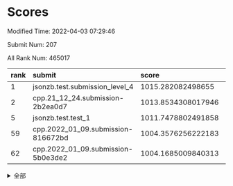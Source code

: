 # Scores

Modified Time: 2022-04-03 07:29:46

Submit Num: 207

All Rank Num: 465017

| rank |               submit               |       score        |       sigma        | pk_num |
| :--- | :--------------------------------- | :----------------- | :----------------- | :----- |
| 1    | jsonzb.test.submission_level_4     | 1015.282082498655  | 0.8541873406329771 | 8985   |
| 2    | cpp.21_12_24.submission-2b2ea0d7   | 1013.8534308017946 | 0.7945977016175864 | 8989   |
| 5    | jsonzb.test.test_1                 | 1011.7478802491858 | 0.7864958257885438 | 8983   |
| 59   | cpp.2022_01_09.submission-816672bd | 1004.3576256222183 | 0.7143765540428705 | 8991   |
| 62   | cpp.2022_01_09.submission-5b0e3de2 | 1004.1685009840313 | 0.7364178124995086 | 8989   |


<details>
<summary>全部</summary>

| rank |                 submit                 |       score        |       sigma        | pk_num |
| :--- | :------------------------------------- | :----------------- | :----------------- | :----- |
| 1    | jsonzb.test.submission_level_4         | 1015.282082498655  | 0.8541873406329771 | 8985   |
| 2    | cpp.21_12_24.submission-2b2ea0d7       | 1013.8534308017946 | 0.7945977016175864 | 8989   |
| 3    | gobigger.level_3.submission_level_3_46 | 1012.4289364385576 | 0.7785812583691234 | 8983   |
| 4    | gobigger.level_3.submission_level_3_25 | 1011.7651347160603 | 0.7695884417980693 | 8987   |
| 5    | jsonzb.test.test_1                     | 1011.7478802491858 | 0.7864958257885438 | 8983   |
| 6    | gobigger.level_3.submission_level_3_22 | 1011.7285590240797 | 0.7819340556366432 | 8982   |
| 7    | gobigger.level_3.submission_level_3_0  | 1011.4343443368864 | 0.7797406443244375 | 8988   |
| 8    | gobigger.level_3.submission_level_3_4  | 1011.2307507242632 | 0.7741832894963442 | 8982   |
| 9    | gobigger.level_3.submission_level_3_15 | 1011.0144116088699 | 0.7670548727629078 | 8990   |
| 10   | gobigger.level_3.submission_level_3_21 | 1010.9971460970818 | 0.766147919066922  | 8987   |
| 11   | gobigger.level_3.submission_level_3_34 | 1010.9801858819731 | 0.7518077730339524 | 8987   |
| 12   | gobigger.level_3.submission_level_3_23 | 1010.9118230713301 | 0.77766245543706   | 8986   |
| 13   | gobigger.level_3.submission_level_3_18 | 1010.8507558865684 | 0.761633820547037  | 8986   |
| 14   | gobigger.level_3.submission_level_3_26 | 1010.7028898424356 | 0.7632986017811081 | 8991   |
| 15   | gobigger.level_3.submission_level_3_8  | 1010.6910405782534 | 0.7600855996221216 | 8984   |
| 16   | gobigger.level_3.submission_level_3_29 | 1010.6717623811678 | 0.7629249091364253 | 8988   |
| 17   | gobigger.level_3.submission_level_3_49 | 1010.4147900572121 | 0.7777708032172292 | 8986   |
| 18   | gobigger.level_3.submission_level_3_11 | 1010.4099114974476 | 0.7541537181960709 | 8985   |
| 19   | gobigger.level_3.submission_level_3_2  | 1010.4092130943545 | 0.757455951972785  | 8985   |
| 20   | gobigger.level_3.submission_level_3_1  | 1010.403620803621  | 0.7930566055949488 | 8984   |
| 21   | gobigger.level_3.submission_level_3_5  | 1010.3032811061416 | 0.7652015039117016 | 8988   |
| 22   | gobigger.level_3.submission_level_3_28 | 1010.2588541064392 | 0.7492050045058413 | 8992   |
| 23   | gobigger.level_3.submission_level_3_42 | 1010.2395367305785 | 0.7495886969580626 | 8991   |
| 24   | gobigger.level_3.submission_level_3_16 | 1010.2339696186199 | 0.7716961240248329 | 8980   |
| 25   | gobigger.level_3.submission_level_3_37 | 1010.1634155197552 | 0.7751681705758706 | 8985   |
| 26   | gobigger.level_3.submission_level_3_44 | 1010.1002841626085 | 0.7477115171315745 | 8989   |
| 27   | gobigger.level_3.submission_level_3_38 | 1010.0690634111676 | 0.7649125639746226 | 8989   |
| 28   | gobigger.level_3.submission_level_3_32 | 1010.0674227310164 | 0.7594612102266829 | 8988   |
| 29   | gobigger.level_3.submission_level_3_24 | 1010.0321143907952 | 0.7250696478829792 | 8988   |
| 30   | gobigger.level_3.submission_level_3_12 | 1009.8371371228162 | 0.7529748958022345 | 8993   |
| 31   | gobigger.level_3.submission_level_3_3  | 1009.7210234798085 | 0.742208350889568  | 8986   |
| 32   | gobigger.level_3.submission_level_3_17 | 1009.7170061135436 | 0.7625411976338258 | 8985   |
| 33   | gobigger.level_3.submission_level_3_20 | 1009.713655306067  | 0.7560579314352182 | 8988   |
| 34   | gobigger.level_3.submission_level_3_39 | 1009.6647384347935 | 0.7531388217903776 | 8982   |
| 35   | gobigger.level_3.submission_level_3_36 | 1009.5998642770938 | 0.7519999970251946 | 8982   |
| 36   | gobigger.level_3.submission_level_3_48 | 1009.589132112682  | 0.7493437346652868 | 8982   |
| 37   | gobigger.level_3.submission_level_3_13 | 1009.5845198969167 | 0.7362326929754419 | 8987   |
| 38   | gobigger.level_3.submission_level_3_19 | 1009.465964781535  | 0.7426410514619082 | 8984   |
| 39   | gobigger.level_3.submission_level_3_47 | 1009.3396053973465 | 0.7680333115571786 | 8987   |
| 40   | gobigger.level_3.submission_level_3_45 | 1009.2887587900061 | 0.7493012551943178 | 8985   |
| 41   | gobigger.level_3.submission_level_3_40 | 1009.2319868056533 | 0.7455559451757487 | 8985   |
| 42   | gobigger.level_3.submission_level_3_7  | 1009.1949132029661 | 0.7324696380061483 | 8980   |
| 43   | gobigger.level_3.submission_level_3_9  | 1009.1940835850543 | 0.7493359860080759 | 8988   |
| 44   | gobigger.level_3.submission_level_3_10 | 1009.1727323534122 | 0.7390399811884723 | 8986   |
| 45   | gobigger.level_3.submission_level_3_31 | 1009.1661454992761 | 0.7495890436025562 | 8989   |
| 46   | gobigger.level_3.submission_level_3_6  | 1009.1104114740126 | 0.7459927772678868 | 8983   |
| 47   | gobigger.level_3.submission_level_3_27 | 1009.0447892120019 | 0.7404482310021213 | 8985   |
| 48   | gobigger.level_3.submission_level_3_14 | 1008.9468180543014 | 0.7526403689987164 | 8982   |
| 49   | gobigger.level_3.submission_level_3_43 | 1008.9100173600547 | 0.7426791670042363 | 8985   |
| 50   | gobigger.level_3.submission_level_3_35 | 1008.7920006448319 | 0.7481786299485066 | 8989   |
| 51   | gobigger.level_3.submission_level_3_41 | 1008.7511725831997 | 0.7409958163765393 | 8985   |
| 52   | gobigger.level_3.submission_level_3_33 | 1008.7017876760124 | 0.7550802485696713 | 8990   |
| 53   | gobigger.level_3.submission_level_3_30 | 1008.0010948717523 | 0.7235341266959585 | 8984   |
| 54   | gobigger.level_1.submission_level_1_38 | 1004.7450395014619 | 0.7295172765241887 | 8984   |
| 55   | gobigger.level_1.submission_level_1_33 | 1004.6473708474145 | 0.7196812711623929 | 8985   |
| 56   | gobigger.level_1.submission_level_1_11 | 1004.5559674619586 | 0.7277245401646216 | 8988   |
| 57   | gobigger.level_1.submission_level_1_45 | 1004.5455275242291 | 0.7350387275728946 | 8986   |
| 58   | gobigger.level_1.submission_level_1_31 | 1004.505605205513  | 0.7159022755551835 | 8985   |
| 59   | cpp.2022_01_09.submission-816672bd     | 1004.3576256222183 | 0.7143765540428705 | 8991   |
| 60   | gobigger.level_1.submission_level_1_10 | 1004.3544101396465 | 0.7189774464576825 | 8989   |
| 61   | gobigger.level_1.submission_level_1_18 | 1004.263861877925  | 0.7312982485297578 | 8986   |
| 62   | cpp.2022_01_09.submission-5b0e3de2     | 1004.1685009840313 | 0.7364178124995086 | 8989   |
| 63   | gobigger.level_1.submission_level_1_46 | 1004.1589654715652 | 0.7193118133792488 | 8985   |
| 64   | gobigger.level_1.submission_level_1_42 | 1004.1482330599835 | 0.7254314851678284 | 8987   |
| 65   | gobigger.level_1.submission_level_1_24 | 1004.1224666926341 | 0.7083890146301974 | 8989   |
| 66   | gobigger.level_1.submission_level_1_5  | 1004.0699159670869 | 0.7175132318545788 | 8986   |
| 67   | gobigger.level_1.submission_level_1_16 | 1004.0214225880139 | 0.7199978088140012 | 8982   |
| 68   | gobigger.level_1.submission_level_1_0  | 1004.0028250333629 | 0.7151951515740818 | 8979   |
| 69   | gobigger.level_1.submission_level_1_49 | 1004.0001573353163 | 0.7298014934284289 | 8985   |
| 70   | gobigger.level_1.submission_level_1_19 | 1003.9796096316038 | 0.7161624954253983 | 8990   |
| 71   | gobigger.level_1.submission_level_1_13 | 1003.9277601444796 | 0.7246557408744768 | 8985   |
| 72   | gobigger.level_1.submission_level_1_47 | 1003.8925945067339 | 0.7217388440391104 | 8988   |
| 73   | gobigger.level_1.submission_level_1_9  | 1003.8685043107334 | 0.7274503964409814 | 8983   |
| 74   | gobigger.level_1.submission_level_1_7  | 1003.8589630468974 | 0.7173677106491423 | 8986   |
| 75   | gobigger.level_1.submission_level_1_37 | 1003.738405163098  | 0.7282764685004804 | 8987   |
| 76   | gobigger.level_1.submission_level_1_22 | 1003.6800914343164 | 0.7203777485417099 | 8986   |
| 77   | gobigger.level_1.submission_level_1_1  | 1003.4905846368226 | 0.7365974973238386 | 8982   |
| 78   | gobigger.level_1.submission_level_1_15 | 1003.4643883723003 | 0.7241471596460538 | 8988   |
| 79   | gobigger.level_1.submission_level_1_39 | 1003.457683055766  | 0.7235836642873361 | 8986   |
| 80   | gobigger.level_1.submission_level_1_36 | 1003.4513055844949 | 0.730016304419125  | 8985   |
| 81   | gobigger.level_1.submission_level_1_27 | 1003.3925665406172 | 0.7234136145744636 | 8989   |
| 82   | gobigger.level_1.submission_level_1_40 | 1003.3690592943373 | 0.713412097855221  | 8986   |
| 83   | gobigger.level_1.submission_level_1_17 | 1003.3200335221245 | 0.7222059648700915 | 8987   |
| 84   | gobigger.level_1.submission_level_1_34 | 1003.2983674266404 | 0.7185967562776819 | 8986   |
| 85   | gobigger.level_1.submission_level_1_21 | 1003.2846212747235 | 0.7209645467093909 | 8987   |
| 86   | gobigger.level_1.submission_level_1_26 | 1003.242221920269  | 0.7083946196641557 | 8983   |
| 87   | gobigger.level_1.submission_level_1_14 | 1003.1490959796274 | 0.7109849771000855 | 8987   |
| 88   | gobigger.level_1.submission_level_1_32 | 1003.1014676554591 | 0.7147447724863898 | 8987   |
| 89   | gobigger.level_1.submission_level_1_28 | 1003.0982258905732 | 0.7235568759432213 | 8984   |
| 90   | gobigger.level_1.submission_level_1_23 | 1003.039244833078  | 0.7069339789268533 | 8984   |
| 91   | gobigger.level_1.submission_level_1_12 | 1003.0300673112722 | 0.7121408325375065 | 8982   |
| 92   | gobigger.level_1.submission_level_1_8  | 1002.9685296556959 | 0.7316262420042897 | 8981   |
| 93   | gobigger.level_1.submission_level_1_43 | 1002.9253814795336 | 0.7111146520022017 | 8990   |
| 94   | gobigger.level_1.submission_level_1_30 | 1002.9166129689273 | 0.7259423555514298 | 8991   |
| 95   | gobigger.level_1.submission_level_1_44 | 1002.7288657660521 | 0.7119900353256768 | 8979   |
| 96   | gobigger.level_1.submission_level_1_29 | 1002.711372518382  | 0.7078387191867929 | 8990   |
| 97   | gobigger.level_1.submission_level_1_4  | 1002.6674271994426 | 0.7149804010564493 | 8982   |
| 98   | gobigger.level_1.submission_level_1_25 | 1002.5764723781356 | 0.7075281098636486 | 8984   |
| 99   | gobigger.level_1.submission_level_1_48 | 1002.5749875478596 | 0.7202838268783568 | 8984   |
| 100  | gobigger.level_1.submission_level_1_6  | 1002.539476279829  | 0.705772903579376  | 8982   |
| 101  | gobigger.level_1.submission_level_1_2  | 1002.5104866289323 | 0.7123273545846683 | 8983   |
| 102  | gobigger.level_1.submission_level_1_20 | 1002.4237742604658 | 0.7110424546909191 | 8985   |
| 103  | gobigger.level_1.submission_level_1_35 | 1002.4037113078289 | 0.7180517127576622 | 8992   |
| 104  | gobigger.level_1.submission_level_1_41 | 1002.335039055366  | 0.722005320790077  | 8989   |
| 105  | gobigger.level_1.submission_level_1_3  | 1002.3057848688795 | 0.7192645076640674 | 8983   |
| 106  | gobigger.random.submission_random_23   | 997.1825072264504  | 0.7131913401524925 | 8989   |
| 107  | gobigger.random.submission_random_26   | 997.0464381714238  | 0.7063760274071714 | 8986   |
| 108  | gobigger.random.submission_random_24   | 996.9934416099363  | 0.7103840349334273 | 8988   |
| 109  | gobigger.random.submission_random_7    | 996.9515624403729  | 0.7110523820535607 | 8986   |
| 110  | gobigger.random.submission_random_12   | 996.8623799233495  | 0.7088118501362739 | 8984   |
| 111  | gobigger.random.submission_random_41   | 996.8046018012874  | 0.6984597166580935 | 8991   |
| 112  | gobigger.random.submission_random_48   | 996.7728358000985  | 0.7115504090984093 | 8989   |
| 113  | gobigger.random.submission_random_39   | 996.744106323081   | 0.6963768083464064 | 8986   |
| 114  | gobigger.random.submission_random_5    | 996.7180098701209  | 0.6995464937861807 | 8984   |
| 115  | gobigger.random.submission_random_46   | 996.617507717257   | 0.7047023704301875 | 8984   |
| 116  | gobigger.random.submission_random_31   | 996.6159908652697  | 0.7031189995265217 | 8994   |
| 117  | gobigger.random.submission_random_37   | 996.6141068852013  | 0.7054413113586979 | 8987   |
| 118  | gobigger.random.submission_random_21   | 996.5083979066576  | 0.7053681082334905 | 8987   |
| 119  | gobigger.random.submission_random_19   | 996.4802120686517  | 0.7114313868013645 | 8985   |
| 120  | gobigger.random.submission_random_11   | 996.4491395803674  | 0.7101965223618796 | 8989   |
| 121  | gobigger.random.submission_random_38   | 996.4453303088453  | 0.6951641200722953 | 8985   |
| 122  | gobigger.random.submission_random_18   | 996.4190019432782  | 0.7191533297679733 | 8989   |
| 123  | gobigger.random.submission_random_14   | 996.368800818789   | 0.7048337532160392 | 8981   |
| 124  | gobigger.random.submission_random_2    | 996.3386524581622  | 0.7062583741443028 | 8986   |
| 125  | gobigger.random.submission_random_25   | 996.2205232992522  | 0.7221442192873088 | 8987   |
| 126  | gobigger.random.submission_random_43   | 996.1634725202948  | 0.7191165138251295 | 8984   |
| 127  | gobigger.random.submission_random_1    | 996.160340932053   | 0.7069987041136688 | 8982   |
| 128  | gobigger.random.submission_random_28   | 996.1590656147808  | 0.7159308203142336 | 8990   |
| 129  | gobigger.random.submission_random_45   | 996.1498446140049  | 0.7146148970861944 | 8982   |
| 130  | gobigger.random.submission_random_3    | 996.1307302893352  | 0.7153357927910626 | 8990   |
| 131  | gobigger.random.submission_random_36   | 996.046662597965   | 0.708399001104382  | 8987   |
| 132  | gobigger.random.submission_random_29   | 996.0312784122453  | 0.7197128095380019 | 8983   |
| 133  | gobigger.random.submission_random_6    | 996.0245962677418  | 0.7064693314647207 | 8985   |
| 134  | gobigger.random.submission_random_32   | 996.0026119509961  | 0.713675826000748  | 8986   |
| 135  | gobigger.random.submission_random_20   | 995.7569126064031  | 0.7145118819221674 | 8987   |
| 136  | gobigger.random.submission_random_10   | 995.7034367591663  | 0.7057688589082075 | 8986   |
| 137  | gobigger.random.submission_random_44   | 995.7015451739953  | 0.705110210229292  | 8987   |
| 138  | gobigger.random.submission_random_15   | 995.6821852878898  | 0.7127804055852103 | 8984   |
| 139  | gobigger.random.submission_random_0    | 995.6664273014592  | 0.707439370406529  | 8984   |
| 140  | gobigger.random.submission_random_9    | 995.6621872719173  | 0.7093704783525763 | 8987   |
| 141  | gobigger.random.submission_random_33   | 995.552775466781   | 0.7148071252798972 | 8985   |
| 142  | gobigger.random.submission_random_4    | 995.5226105804364  | 0.7045813607744739 | 8986   |
| 143  | gobigger.random.submission_random_8    | 995.4879232738044  | 0.711826750591867  | 8992   |
| 144  | gobigger.random.submission_random_16   | 995.4836169366213  | 0.6978630079141358 | 8986   |
| 145  | gobigger.random.submission_random_30   | 995.4680474851978  | 0.7177858650393171 | 8985   |
| 146  | gobigger.random.submission_random_42   | 995.3973998049053  | 0.7056030381197623 | 8984   |
| 147  | gobigger.random.submission_random_27   | 995.3153809732995  | 0.7277575344588537 | 8985   |
| 148  | gobigger.random.submission_random_22   | 995.3054495429525  | 0.7156063963823805 | 8984   |
| 149  | gobigger.random.submission_random_47   | 995.2956830786758  | 0.7160878544523087 | 8983   |
| 150  | gobigger.random.submission_random_40   | 995.2886757342104  | 0.7114323029209837 | 8986   |
| 151  | gobigger.random.submission_random_13   | 995.2428280398453  | 0.7158585510251504 | 8987   |
| 152  | gobigger.random.submission_random_17   | 995.2058283028334  | 0.6957820671830214 | 8986   |
| 153  | gobigger.random.submission_random_49   | 995.0577480553516  | 0.7088172491239996 | 8989   |
| 154  | gobigger.random.submission_random_35   | 995.0203676675608  | 0.7196072358492084 | 8989   |
| 155  | gobigger.random.submission_random_34   | 994.3365424575915  | 0.7226387546283358 | 8985   |
| 156  | gobigger.level_2.submission_level_2_5  | 994.0982608120676  | 0.7378348944633265 | 8988   |
| 157  | gobigger.level_2.submission_level_2_40 | 993.2451252796136  | 0.735435934367442  | 8982   |
| 158  | gobigger.level_2.submission_level_2_43 | 993.2303792098404  | 0.7331874595501714 | 8992   |
| 159  | gobigger.level_2.submission_level_2_47 | 993.06346767007    | 0.7262506082923784 | 8985   |
| 160  | gobigger.level_2.submission_level_2_16 | 992.931361001086   | 0.7589751744419376 | 8979   |
| 161  | gobigger.level_2.submission_level_2_33 | 992.9143500049718  | 0.7375747525690307 | 8982   |
| 162  | gobigger.level_2.submission_level_2_22 | 992.8993157813462  | 0.7409007335079497 | 8985   |
| 163  | gobigger.level_2.submission_level_2_49 | 992.89076418171    | 0.7203934735134339 | 8990   |
| 164  | gobigger.level_2.submission_level_2_27 | 992.8441638937078  | 0.73909659070218   | 8983   |
| 165  | gobigger.level_2.submission_level_2_41 | 992.7660589429773  | 0.7400348919851223 | 8984   |
| 166  | gobigger.level_2.submission_level_2_23 | 992.6791063534097  | 0.7622804816559785 | 8987   |
| 167  | gobigger.level_2.submission_level_2_11 | 992.641472506033   | 0.7423725191886467 | 8981   |
| 168  | gobigger.level_2.submission_level_2_26 | 992.6306416597495  | 0.7485038961048843 | 8984   |
| 169  | gobigger.level_2.submission_level_2_35 | 992.5998618428206  | 0.7380302688646947 | 8981   |
| 170  | gobigger.level_2.submission_level_2_46 | 992.4934299209827  | 0.7396347818881208 | 8989   |
| 171  | gobigger.level_2.submission_level_2_0  | 992.4614177638282  | 0.7563178396264599 | 8988   |
| 172  | gobigger.level_2.submission_level_2_14 | 992.444531578331   | 0.7342500913734146 | 8982   |
| 173  | gobigger.level_2.submission_level_2_18 | 992.3959379432116  | 0.7506410073373856 | 8985   |
| 174  | gobigger.level_2.submission_level_2_13 | 992.2604257252644  | 0.7497455955178105 | 8987   |
| 175  | gobigger.level_2.submission_level_2_25 | 992.2351195247991  | 0.7469166198395475 | 8991   |
| 176  | gobigger.level_2.submission_level_2_28 | 992.2208129368236  | 0.7497476299126083 | 8986   |
| 177  | gobigger.level_2.submission_level_2_10 | 992.1440587643821  | 0.7558541155232884 | 8985   |
| 178  | gobigger.level_2.submission_level_2_6  | 992.1424928839338  | 0.7378867438607822 | 8982   |
| 179  | gobigger.level_2.submission_level_2_15 | 992.1032679865405  | 0.7308549477038758 | 8987   |
| 180  | gobigger.level_2.submission_level_2_45 | 992.0434983601216  | 0.7450711449017218 | 8984   |
| 181  | gobigger.level_2.submission_level_2_7  | 991.9214520393408  | 0.7504213525720077 | 8988   |
| 182  | gobigger.level_2.submission_level_2_39 | 991.9073486884666  | 0.73744198689754   | 8985   |
| 183  | gobigger.level_2.submission_level_2_38 | 991.8792559613474  | 0.7411185053928055 | 8990   |
| 184  | gobigger.level_2.submission_level_2_21 | 991.8610875332772  | 0.7360170926195752 | 8986   |
| 185  | gobigger.level_2.submission_level_2_9  | 991.8589345635738  | 0.7614633225963069 | 8982   |
| 186  | gobigger.level_2.submission_level_2_20 | 991.8566788661591  | 0.7468031769512207 | 8983   |
| 187  | gobigger.level_2.submission_level_2_42 | 991.6327746229538  | 0.7510581398459962 | 8984   |
| 188  | gobigger.level_2.submission_level_2_37 | 991.5306211742438  | 0.7530084342951074 | 8985   |
| 189  | gobigger.level_2.submission_level_2_4  | 991.5036609061052  | 0.7573525661579846 | 8989   |
| 190  | gobigger.level_2.submission_level_2_48 | 991.431771574535   | 0.7647974461180987 | 8991   |
| 191  | gobigger.level_2.submission_level_2_19 | 991.3960166835101  | 0.7542584791175729 | 8988   |
| 192  | gobigger.level_2.submission_level_2_8  | 991.3796767136615  | 0.7410615895419767 | 8984   |
| 193  | gobigger.level_2.submission_level_2_1  | 991.376386472078   | 0.738615003034918  | 8982   |
| 194  | gobigger.level_2.submission_level_2_29 | 991.3464933030576  | 0.7545389753643624 | 8985   |
| 195  | gobigger.level_2.submission_level_2_32 | 991.2113771580341  | 0.7538932286729692 | 8981   |
| 196  | gobigger.level_2.submission_level_2_31 | 991.1640424376002  | 0.7504492012594807 | 8988   |
| 197  | gobigger.level_2.submission_level_2_17 | 991.1262564838023  | 0.7607454087306632 | 8990   |
| 198  | gobigger.level_2.submission_level_2_24 | 991.0619135716938  | 0.7588905897439259 | 8985   |
| 199  | gobigger.level_2.submission_level_2_12 | 990.9629171961811  | 0.7846748872691489 | 8987   |
| 200  | gobigger.level_2.submission_level_2_3  | 990.8253492674587  | 0.7478657817025045 | 8987   |
| 201  | gobigger.level_2.submission_level_2_34 | 990.7911199105724  | 0.751051108398468  | 8985   |
| 202  | gobigger.level_2.submission_level_2_36 | 990.7162351400702  | 0.7713844131537553 | 8984   |
| 203  | gobigger.level_2.submission_level_2_30 | 990.6751746334124  | 0.7596682844180039 | 8982   |
| 204  | gobigger.level_2.submission_level_2_2  | 990.3220213347655  | 0.7427409544451978 | 8986   |
| 205  | gobigger.level_2.submission_level_2_44 | 989.7413491735979  | 0.8032505287257935 | 8983   |
| 206  | gobigger.none.submission_none_0        | 977.635365028767   | 1.34155689778216   | 8984   |
| 207  | gobigger.none.submission_none_1        | 973.1518418335854  | 1.841618921189544  | 8986   |

</details>